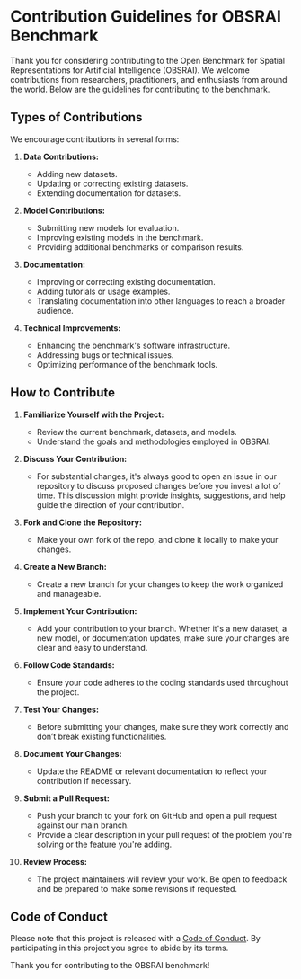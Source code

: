 # Contribution Guidelines for OBSRAI Benchmark

Thank you for considering contributing to the Open Benchmark for Spatial Representations for Artificial Intelligence (OBSRAI). We welcome contributions from researchers, practitioners, and enthusiasts from around the world. Below are the guidelines for contributing to the benchmark.

## Types of Contributions

We encourage contributions in several forms:

1. **Data Contributions:**
   - Adding new datasets.
   - Updating or correcting existing datasets.
   - Extending documentation for datasets.

2. **Model Contributions:**
   - Submitting new models for evaluation.
   - Improving existing models in the benchmark.
   - Providing additional benchmarks or comparison results.

3. **Documentation:**
   - Improving or correcting existing documentation.
   - Adding tutorials or usage examples.
   - Translating documentation into other languages to reach a broader audience.

4. **Technical Improvements:**
   - Enhancing the benchmark's software infrastructure.
   - Addressing bugs or technical issues.
   - Optimizing performance of the benchmark tools.

## How to Contribute

1. **Familiarize Yourself with the Project:**
   - Review the current benchmark, datasets, and models.
   - Understand the goals and methodologies employed in OBSRAI.

2. **Discuss Your Contribution:**
   - For substantial changes, it's always good to open an issue in our repository to discuss proposed changes before you invest a lot of time. This discussion might provide insights, suggestions, and help guide the direction of your contribution.

3. **Fork and Clone the Repository:**
   - Make your own fork of the repo, and clone it locally to make your changes.

4. **Create a New Branch:**
   - Create a new branch for your changes to keep the work organized and manageable.

5. **Implement Your Contribution:**
   - Add your contribution to your branch. Whether it's a new dataset, a new model, or documentation updates, make sure your changes are clear and easy to understand.

6. **Follow Code Standards:**
   - Ensure your code adheres to the coding standards used throughout the project.

7. **Test Your Changes:**
   - Before submitting your changes, make sure they work correctly and don’t break existing functionalities.

8. **Document Your Changes:**
   - Update the README or relevant documentation to reflect your contribution if necessary.

9. **Submit a Pull Request:**
   - Push your branch to your fork on GitHub and open a pull request against our main branch.
   - Provide a clear description in your pull request of the problem you're solving or the feature you're adding.

10. **Review Process:**
    - The project maintainers will review your work. Be open to feedback and be prepared to make some revisions if requested.

## Code of Conduct

Please note that this project is released with a [Code of Conduct](/code-of-conduct.md). By participating in this project you agree to abide by its terms.

Thank you for contributing to the OBSRAI benchmark!
